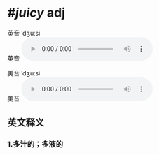 # ***\#juicy*** adj
英音 ˈdʒuːsi  
英音
<audio src="./media/juicy1_AAC.aac" controls="controls"></audio>

美音 ˈdʒuːsi  
美音
<audio src="./media/juicy2_AAC.aac" controls="controls"></audio>



  

英文释义
---
### 1.**多汁的；多液的**  


